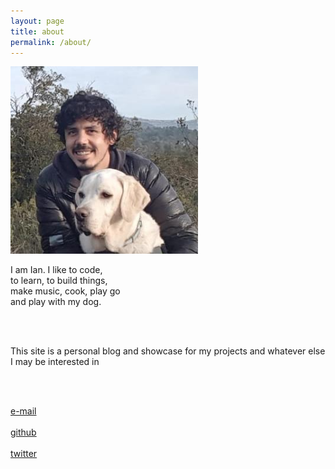 ```yaml
---
layout: page
title: about
permalink: /about/
---
```


<img src="/img/prof_pic.jpg" style="width:80vw; max-width:300px">

<br>

I am Ian. I like to code,  <br>
to learn, to build things,  <br>
make music, cook, play go  <br>
and play with my dog.  <br>

<br>
<br>

This site is a personal blog and showcase for my projects and whatever else I may be interested in

<br>
<br>

<a href="mailto:iansedano@gmail.com">e-mail</a><br><br>
<a href="https://github.com/iansedano" target="_blank">github</a><br><br>
<a href="https://twitter.com" target="_blank">twitter</a><br><br>



<br>
<br>



